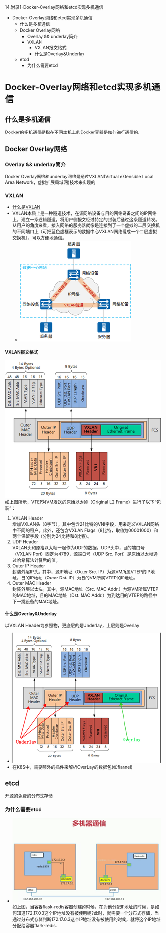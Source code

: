 14.附录1-Docker-Overlay网络和etcd实现多机通信

*   Docker-Overlay网络和etcd实现多机通信
    *   什么是多机通信
    *   Docker Overlay网络
        *   Overlay && underlay简介
        *   VXLAN
            *   VXLAN报文格式
            *   什么是Overlay&Underlay
    *   etcd
        *   为什么需要etcd

Docker-Overlay网络和etcd实现多机通信
===========================

什么是多机通信
-------

Docker的多机通信是指在不同主机上的Docker容器是如何进行通信的.

Docker Overlay网络
----------------

### Overlay && underlay简介

Docker Overlay网络和underlay网络是通过VXLAN(Virtual eXtensible Local Area Network，虚拟扩展局域网)技术来实现的

### VXLAN

*   [什么是VXLAN](https://support.huawei.com/enterprise/zh/doc/EDOC1100087027)
*   VXLAN本质上是一种隧道技术，在源网络设备与目的网络设备之间的IP网络上，建立一条逻辑隧道，将用户侧报文经过特定的封装后通过这条隧道转发。从用户的角度来看，接入网络的服务器就像是连接到了一个虚拟的二层交换机的不同端口上（可把蓝色虚框表示的数据中心VXLAN网络看成一个二层虚拟交换机），可以方便地通信。
    *   ![](14.%E9%99%84%E5%BD%951-Docker-Overlay%E7%BD%91%E7%BB%9C%E5%92%8Cetcd%E5%AE%9E%E7%8E%B0%E5%A4%9A%E6%9C%BA%E9%80%9A%E4%BF%A1.resources/2193A103-DE92-486B-9A0B-4AAC5A60B3F4.png)

#### VXLAN报文格式

![](14.%E9%99%84%E5%BD%951-Docker-Overlay%E7%BD%91%E7%BB%9C%E5%92%8Cetcd%E5%AE%9E%E7%8E%B0%E5%A4%9A%E6%9C%BA%E9%80%9A%E4%BF%A1.resources/B26B3D07-314F-4F75-BF5C-2E4B86492C1F.png)  
如上图所示，VTEP对VM发送的原始以太帧（Original L2 Frame）进行了以下“包装”：

1.  VXLAN Header  
    增加VXLAN头（8字节），其中包含24比特的VNI字段，用来定义VXLAN网络中不同的租户。此外，还包含VXLAN Flags（8比特，取值为00001000）和两个保留字段（分别为24比特和8比特）。
2.  UDP Header  
    VXLAN头和原始以太帧一起作为UDP的数据。UDP头中，目的端口号（VXLAN Port）固定为4789，源端口号（UDP Src. Port）是原始以太帧通过哈希算法计算后的值。
3.  Outer IP Header  
    封装外层IP头。其中，源IP地址（Outer Src. IP）为源VM所属VTEP的IP地址，目的IP地址（Outer Dst. IP）为目的VM所属VTEP的IP地址。
4.  Outer MAC Header  
    封装外层以太头。其中，源MAC地址（Src. MAC Addr.）为源VM所属VTEP的MAC地址，目的MAC地址（Dst. MAC Addr.）为到达目的VTEP的路径中下一跳设备的MAC地址。

#### 什么是Overlay&Underlay

以VXLAN Header为参照物，更底层的是Underlay，上层则是Overlay

*   ![](14.%E9%99%84%E5%BD%951-Docker-Overlay%E7%BD%91%E7%BB%9C%E5%92%8Cetcd%E5%AE%9E%E7%8E%B0%E5%A4%9A%E6%9C%BA%E9%80%9A%E4%BF%A1.resources/9212762E-FA11-4562-AEF4-6E9DE58F840A.png)
*   在K8S中，需要额外的插件来解析OverLay的数据包(如flannel)

etcd
----

开源的免费的分布式存储

### 为什么需要etcd

*   ![](14.%E9%99%84%E5%BD%951-Docker-Overlay%E7%BD%91%E7%BB%9C%E5%92%8Cetcd%E5%AE%9E%E7%8E%B0%E5%A4%9A%E6%9C%BA%E9%80%9A%E4%BF%A1.resources/A0743864-9FF4-4DEE-9786-F628A37DBE99.png)  
    如上图，当容器flask-redis容器创建的时候，在为他分配IP地址的时候，是如何知道172.17.0.3这个IP地址没有被使用呢?此时，就需要一个分布式存储，当通过分布式存储判断172.17.0.3这个IP地址没有被使用的时候，就将这个IP地址分配给容器flask-redis.